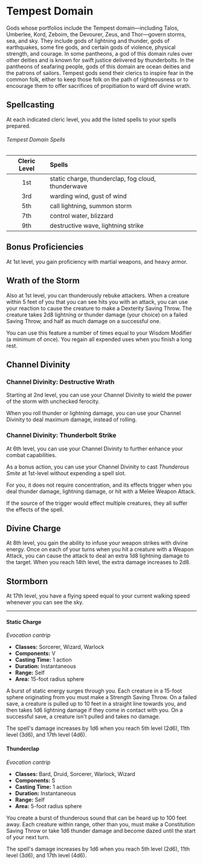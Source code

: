 # Tempest Domain
Gods whose portfolios include the Tempest domain—including Talos, Umberlee, Kord, Zeboim, the Devourer, Zeus, and Thor—govern storms, sea, and sky.
They include gods of lightning and thunder, gods of earthquakes, some fire gods, and certain gods of violence, physical strength, and courage.
In some pantheons, a god of this domain rules over other deities and is known for swift justice delivered by thunderbolts.
In the pantheons of seafaring people, gods of this domain are ocean deities and the patrons of sailors.
Tempest gods send their clerics to inspire fear in the common folk, either to keep those folk on the path of righteousness or to encourage them to offer sacrifices of propitiation to ward off divine wrath.

## Spellcasting
At each indicated cleric level, you add the listed spells to your spells prepared.

###### Tempest Domain Spells

| Cleric Level | Spells                                             |
|:------------:|:---------------------------------------------------|
| 1st          | static charge, thunderclap, fog cloud, thunderwave |
| 3rd          | warding wind, gust of wind                         |
| 5th          | call lightning, summon storm                       |
| 7th          | control water, blizzard                            |
| 9th          | destructive wave, lightning strike                 |

## Bonus Proficiencies
At 1st level, you gain proficiency with martial weapons, and heavy armor.

## Wrath of the Storm
Also at 1st level, you can thunderously rebuke attackers.
When a creature within 5 feet of you that you can see hits you with an attack, you can use your reaction to cause the creature to make a Dexterity Saving Throw.
The creature takes 2d8 lightning or thunder damage (your choice) on a failed Saving Throw, and half as much damage on a successful one.

You can use this feature a number of times equal to your Wisdom Modifier (a minimum of once).
You regain all expended uses when you finish a long rest.

## Channel Divinity
### Channel Divinity: Destructive Wrath
Starting at 2nd level, you can use your Channel Divinity to wield the power of the storm with unchecked ferocity.

When you roll thunder or lightning damage, you can use your Channel Divinity to deal maximum damage, instead of rolling.

### Channel Divinity: Thunderbolt Strike
At 6th level, you can use your Channel Divinity to further enhance your combat capabilities.

As a bonus action, you can use your Channel Divinity to cast *Thunderous Smite* at 1st-level without expending a spell slot.

For you, it does not require concentration, and its effects trigger when you deal thunder damage, lightning damage, or hit with a Melee Weapon Attack.

If the source of the trigger would effect multiple creatures, they all suffer the effects of the spell.

## Divine Charge
At 8th level, you gain the ability to infuse your weapon strikes with divine energy.
Once on each of your turns when you hit a creature with a Weapon Attack, you can cause the attack to deal an extra 1d8 lightning damage to the target.
When you reach 14th level, the extra damage increases to 2d8.

## Stormborn
At 17th level, you have a flying speed equal to your current walking speed whenever you can see the sky.

___

#### Static Charge
*Evocation cantrip*
- **Classes:** Sorcerer, Wizard, Warlock
- **Components:** V
- **Casting Time:** 1 action
- **Duration:** Instantaneous
- **Range:** Self
- **Area:** 15-foot radius sphere

A burst of static energy surges through you.
Each creature in a 15-foot sphere originating from you must make a Strength Saving Throw.
On a failed save, a creature is pulled up to 10 feet in a straight line towards you, and then takes 1d6 lightning damage if they come in contact with you.
On a successful save, a creature isn't pulled and takes no damage.

The spell's damage increases by 1d6 when you reach 5th level (2d6), 11th level (3d6), and 17th level (4d6).

#### Thunderclap
*Evocation cantrip*
- **Classes:** Bard, Druid, Sorcerer, Warlock, Wizard
- **Components:** S
- **Casting Time:** 1 action
- **Duration:** Instantaneous
- **Range:** Self
- **Area:** 5-foot radius sphere

You create a burst of thunderous sound that can be heard up to 100 feet away.
Each creature within range, other than you, must make a Constitution Saving Throw or take 1d6 thunder damage and become dazed until the start of your next turn.

The spell's damage increases by 1d6 when you reach 5th level (2d6), 11th level (3d6), and 17th level (4d6).
